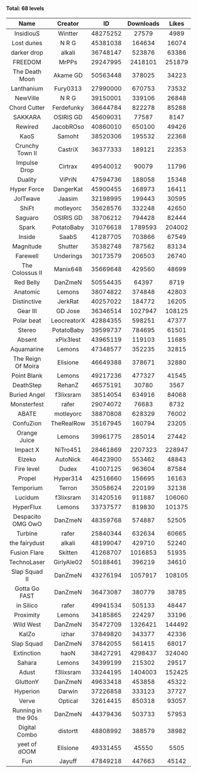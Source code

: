 #### Total: 68 levels

| Name | Creator | ID | Downloads | Likes |
|:---:|:---:|:---:|:---:|:---:|
| InsidiouS | Wintter | 48275252 | 27579 | 4989
| Lost dunes | N R G | 45381038 | 164634 | 16074
| darker drop | alkali | 36748147 | 523876 | 63386
| FREEDOM | MrPPs | 29247995 | 2418101 | 251879
| The Death Moon | Akame GD | 50563448 | 378025 | 34223
| Lanthanium | Fury0313 | 27990000 | 670753 | 73532
| NewVille | N R G | 39150001 | 339106 | 26848
| Chord Cutter | Ferdefunky | 36644784 | 822278 | 85288
| SAKKARA | OSIRIS GD | 45609031 | 77587 | 8147
| Rewired | JacobROso | 40860010 | 650100 | 49426
| KaoS | Samoht | 38520306 | 195532 | 22368
| Crunchy Town II | CastriX | 36377333 | 189121 | 22353
| Impulse Drop  | Cirtrax | 49540012 | 90079 | 11796
| Duality | ViPriN | 47594736 | 188058 | 15348
| Hyper Force | DangerKat | 45900455 | 168973 | 16411
| JolTwave | Jaasim | 32198995 | 199443 | 30595
| ShiFt | motleyorc | 35628576 | 332248 | 42650
| Saguaro | OSIRIS GD | 38706212 | 794428 | 82444
| Spark | PotatoBaby | 31076618 | 1789593 | 204002
| Inside | SaabS | 41287705 | 703866 | 67549
| Magnitude | Shutter | 35382748 | 787562 | 83134
| Farewell | Underings | 30173579 | 206503 | 26740
| The Colossus II | Manix648 | 35669648 | 429560 | 48699
| Red Belly | DanZmeN | 50554435 | 64397 | 8719
| Anatomic | Lemons | 38074822 | 374848 | 42803
| Distinctive | JerkRat | 40257022 | 184772 | 16205
| Gear III | GD Jose | 36346514 | 1027947 | 108125
| Polar beat | LeocreatorX | 42884355 | 598251 | 47377
| Stereo | PotatoBaby | 39599737 | 784695 | 61501
| Absent | xPix3lest | 43965119 | 119103 | 11685
| Aquamarine | Lemons | 47348577 | 352235 | 32815
| The Reign Of Moira | Elisione | 46649388 | 378671 | 32880
| Point Blank | Lemons | 49217236 | 477327 | 41545
| DeathStep | RehanZ | 46575191 | 30780 | 3567
| Buried Angel | f3lixsram | 38514054 | 634916 | 84068
| Monsterfest | rafer | 29074072 | 76683 | 8732
| ABATE | motleyorc | 38870808 | 628329 | 76002
| ConfuZion | TheRealRow | 35167945 | 160794 | 23205
| Orange Juice | Lemons | 39961775 | 285014 | 27442
| Impact X | NiTro451 | 28461869 | 2207323 | 228947
| Elzeko | AutoNick | 46423900 | 553462 | 48843
| Fire level | Dudex | 41007125 | 963604 | 87584
| Propel | Hyper314 | 42516660 | 156695 | 16163
| Temporium | Terron | 35058624 | 220199 | 32138
| Lucidum | f3lixsram | 31420516 | 911887 | 106060
| HyperFlux | Lemons | 33737577 | 819830 | 101375
| Despacito OMG OwO | DanZmeN | 48359768 | 574887 | 52505
| Turbine | rafer | 25840344 | 632634 | 60665
| the fairydust | alkali | 48199047 | 429710 | 52240
| Fusion Flare | Skitten | 41268707 | 1016853 | 51935
| TechnoLaser | GirlyAle02 | 50188461 | 396219 | 34610
| Slap Squad II | DanZmeN | 43276194 | 1057917 | 108105
| Gotta Go FAST | DanZmeN | 36473087 | 380779 | 38785
| in Silico | rafer | 49941534 | 505133 | 48447
| Proximity | Lemons | 34185865 | 224297 | 33196
| Wild West | DanZmeN | 35472709 | 1326421 | 144492
| KaIZo | izhar | 37849820 | 343377 | 42336
| Slap Squad | DanZmeN | 37842055 | 561415 | 68017
| Extinction | haoN | 38427291 | 4298437 | 324040
| Sahara | Lemons | 34399199 | 215302 | 29517
| Adust | f3lixsram | 33244195 | 1404003 | 152425
| GluttonY | DanZmeN | 49633418 | 453858 | 45322
| Hyperion | Darwin | 37226858 | 333123 | 37727
| Verve | Optical | 32614415 | 850318 | 93057
| Running in the 90s | DanZmeN | 44379436 | 503733 | 57953
| Digital Combo | distortt | 48808992 | 388579 | 38982
| yeet of dOOM | Elisione | 49331455 | 45550 | 5505
| Fun | Jayuff | 47849218 | 447663 | 45142

